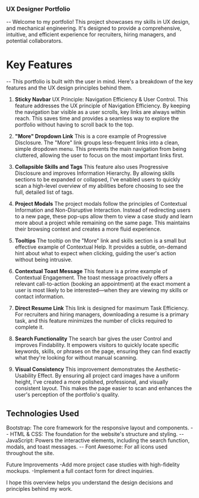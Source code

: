 ### UX Designer Portfolio
--
Welcome to my portfolio! This project showcases my skills in UX design,  and mechanical engineering. It's designed to provide a comprehensive, intuitive, and efficient experience for recruiters, hiring managers, and potential collaborators.

# Key Features
--
This portfolio is built with the user in mind. Here's a breakdown of the key features and the UX design principles behind them.

1. **Sticky Navbar**
UX Principle: Navigation Efficiency & User Control.
This feature addresses the UX principle of Navigation Efficiency. By keeping the navigation bar visible as a user scrolls, key links are always within reach. This saves time and provides a seamless way to explore the portfolio without having to scroll back to the top.

2. **"More" Dropdown Link**
This is a core example of Progressive Disclosure. The "More" link groups less-frequent links into a clean, simple dropdown menu. This prevents the main navigation from being cluttered, allowing the user to focus on the most important links first.

3. **Collapsible Skills and Tags**
This feature also uses Progressive Disclosure and improves Information Hierarchy. By allowing skills sections to be expanded or collapsed, I've enabled users to quickly scan a high-level overview of my abilities before choosing to see the full, detailed list of tags.

4. **Project Modals**
The project modals follow the principles of Contextual Information and Non-Disruptive Interaction. Instead of redirecting users to a new page, these pop-ups allow them to view a case study and learn more about a project while remaining on the same page. This maintains their browsing context and creates a more fluid experience.

5. **Tooltips**
The tooltip on the "More" link and skills section is a small but effective example of Contextual Help. It provides a subtle, on-demand hint about what to expect when clicking, guiding the user's action without being intrusive.

6. **Contextual Toast Message**
This feature is a prime example of Contextual Engagement. The toast message proactively offers a relevant call-to-action (booking an appointment) at the exact moment a user is most likely to be interested—when they are viewing my skills or contact information.

7. **Direct Resume Link**
This link is designed for maximum Task Efficiency. For recruiters and hiring managers, downloading a resume is a primary task, and this feature minimizes the number of clicks required to complete it.

8. **Search Functionality**
The search bar gives the user Control and improves Findability. It empowers visitors to quickly locate specific keywords, skills, or phrases on the page, ensuring they can find exactly what they're looking for without manual scanning.

9. **Visual Consistency**
This improvement demonstrates the Aesthetic-Usability Effect. By ensuring all project card images have a uniform height, I've created a more polished, professional, and visually consistent layout. This makes the page easier to scan and enhances the user's perception of the portfolio's quality.




Technologies Used
-- 
Bootstrap: The core framework for the responsive layout and components.
-- HTML & CSS: The foundation for the website's structure and styling.
-- JavaScript: Powers the interactive elements, including the search function, modals, and toast messages.
-- Font Awesome: For all icons used throughout the site.

Future Improvements
-Add more project case studies with high-fidelity mockups.
-Implement a full contact form for direct inquiries.

I hope this overview helps you understand the design decisions and principles behind my work.
